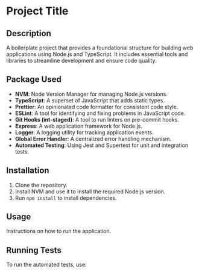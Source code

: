 # Project Title

## Description

A boilerplate project that provides a foundational structure for building web applications using Node.js and TypeScript. It includes essential tools and libraries to streamline development and ensure code quality.

## Package Used

-   **NVM**: Node Version Manager for managing Node.js versions.
-   **TypeScript**: A superset of JavaScript that adds static types.
-   **Prettier**: An opinionated code formatter for consistent code style.
-   **ESLint**: A tool for identifying and fixing problems in JavaScript code.
-   **Git Hooks (int-staged)**: A tool to run linters on pre-commit hooks.
-   **Express**: A web application framework for Node.js.
-   **Logger**: A logging utility for tracking application events.
-   **Global Error Handler**: A centralized error handling mechanism.
-   **Automated Testing**: Using Jest and Supertest for unit and integration tests.

## Installation

1. Clone the repository.
2. Install NVM and use it to install the required Node.js version.
3. Run `npm install` to install dependencies.

## Usage

Instructions on how to run the application.

## Running Tests

To run the automated tests, use:
